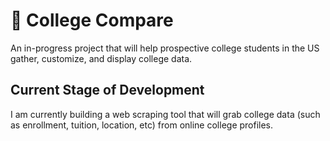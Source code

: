 # :school: College Compare
An in-progress project that will help prospective college students in the US gather, customize, and display college data.

## Current Stage of Development
I am currently building a web scraping tool that will grab college data (such as enrollment, tuition, location, etc) from online college profiles.
